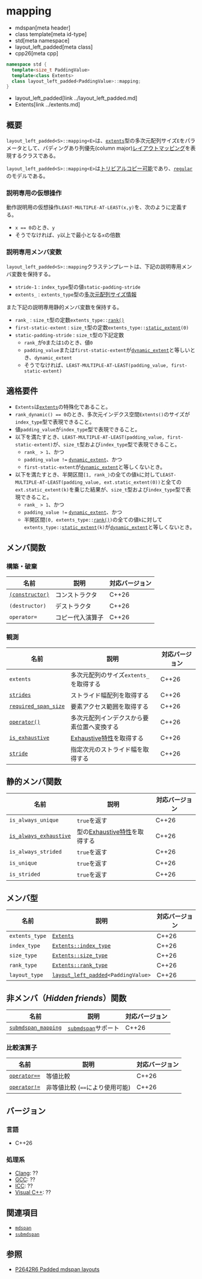 # mapping
* mdspan[meta header]
* class template[meta id-type]
* std[meta namespace]
* layout_left_padded[meta class]
* cpp26[meta cpp]

```cpp
namespace std {
  template<size_t PaddingValue>
  template<class Extents>
  class layout_left_padded<PaddingValue>::mapping;
}
```
* layout_left_padded[link ../layout_left_padded.md]
* Extents[link ../extents.md]

## 概要
`layout_left_padded<S>::mapping<E>`は、[`extents`](../extents.md)型の多次元配列サイズ`E`をパラメータとして、パディングあり列優先(column major)[レイアウトマッピング](../LayoutMapping.md)を表現するクラスである。

`layout_left_padded<S>::mapping<E>`は[トリビアルコピー可能](/reference/type_traits/is_trivially_copyable.md)であり、[`regular`](/reference/concepts/regular.md)のモデルである。

### 説明専用の仮想操作
動作説明用の仮想操作`LEAST-MULTIPLE-AT-LEAST(x,y)`を、次のように定義する。

- `x == 0`のとき、`y`
- そうでなければ、`y`以上で最小となる`x`の倍数

### 説明専用メンバ変数
`layout_left_padded<S>::mapping`クラステンプレートは、下記の説明専用メンバ変数を保持する。

- `stride-1` : `index_type`型の値`static-padding-stride`
- `extents_` : `extents_type`型の[多次元配列サイズ情報](../extents.md)

また下記の説明専用静的メンバ変数を保持する。

- `rank_` : `size_t`型の定数`extents_type::`[`rank()`](../extents/rank.md)
- `first-static-extent` : `size_t`型の定数`extents_type::`[`static_extent`](../extents/static_extent.md)`(0)`
- `static-padding-stride` : `size_t`型の下記定数
    - `rank_`が`0`または`1`のとき、値`0`
    - `padding_value`または`first-static-extent`が[`dynamic_extent`](/reference/span/dynamic_extent.md)と等しいとき、`dynamic_extent`
    - そうでなければ、`LEAST-MULTIPLE-AT-LEAST(padding_value, first-static-extent)`


## 適格要件
- `Extents`は[`extents`](../extents.md)の特殊化であること。
- `rank_dynamic() == 0`のとき、多次元インデクス空間`Extents()`のサイズが`index_type`型で表現できること。
- 値`padding_value`が`index_type`型で表現できること。
- 以下を満たすとき、`LEAST-MULTIPLE-AT-LEAST(padding_value, first-static-extent)`が、`size_t`型および`index_type`型で表現できること。
    - `rank_ > 1`、かつ
    - `padding_value !=` [`dynamic_extent`](/reference/span/dynamic_extent.md)、かつ
    - `first-static-extent`が[`dynamic_extent`](/reference/span/dynamic_extent.md)と等しくないとき。
- 以下を満たすとき、半開区間`[1, rank_)`の全ての値`k`に対して`LEAST-MULTIPLE-AT-LEAST(padding_value, ext.static_extent(0))`と全ての`ext.static_extent(k)`を乗じた結果が、`size_t`型および`index_type`型で表現できること。
    - `rank_ > 1`、かつ
    - `padding_value !=` [`dynamic_extent`](/reference/span/dynamic_extent.md)、かつ
    - 半開区間`[0, extents_type::`[`rank()`](../extents/rank.md)`)`の全ての値`k`に対して`extents_type::`[`static_extent`](../extents/static_extent.md)`(k)`が[`dynamic_extent`](/reference/span/dynamic_extent.md)と等しくないとき。


## メンバ関数
### 構築・破棄

| 名前 | 説明 | 対応バージョン |
|------|------|----------------|
| [`(constructor)`](mapping/op_constructor.md) | コンストラクタ | C++26 |
| `(destructor)` | デストラクタ | C++26 |
| `operator=`    | コピー代入演算子 | C++26 |

### 観測

| 名前 | 説明 | 対応バージョン |
|------|------|----------------|
| `extents` | 多次元配列のサイズ`extents_`を取得する | C++26 |
| [`strides`](mapping/strides.md.nolink) | ストライド幅配列を取得する | C++26 |
| [`required_span_size`](mapping/required_span_size.md.nolink) | 要素アクセス範囲を取得する | C++26 |
| [`operator()`](mapping/op_call.md.nolink) | 多次元配列インデクスから要素位置へ変換する | C++26 |
| [`is_exhaustive`](mapping/is_exhaustive.md.nolink) | [Exhaustive特性](../LayoutMapping.md)を取得する | C++26 |
| [`stride`](mapping/stride.md.nolink) | 指定次元のストライド幅を取得する | C++26 |


## 静的メンバ関数

| 名前 | 説明 | 対応バージョン |
|------|------|----------------|
| `is_always_unique`  | `true`を返す | C++26 |
| [`is_always_exhaustive`](mapping/is_always_exhaustive.md.nolink) | 型の[Exhaustive特性](../LayoutMapping.md)を取得する | C++26 |
| `is_always_strided` | `true`を返す | C++26 |
| `is_unique`  | `true`を返す | C++26 |
| `is_strided` | `true`を返す | C++26 |


## メンバ型

| 名前 | 説明 | 対応バージョン |
|------|------|----------------|
| `extents_type` | [`Extents`](../extents.md) | C++26 |
| `index_type` | [`Extents::index_type`](../extents.md) | C++26 |
| `size_type` | [`Extents::size_type`](../extents.md) | C++26 |
| `rank_type` | [`Extents::rank_type`](../extents.md) | C++26 |
| `layout_type` | [`layout_left_padded`](../layout_left_padded.md)`<PaddingValue>` | C++26 |


## 非メンバ（*Hidden friends*）関数

| 名前 | 説明 | 対応バージョン |
|------|------|----------------|
| [`submdspan_mapping`](mapping/submdspan_mapping.md) | [`submdspan`](../submdspan.md)サポート | C++26 |

### 比較演算子

| 名前 | 説明 | 対応バージョン |
|------|------|----------------|
| [`operator==`](mapping/op_equal.md.nolink) | 等値比較 | C++26 |
| [`operator!=`](mapping/op_equal.md.nolink) | 非等値比較 (`==`により使用可能) | C++26 |


## バージョン
### 言語
- C++26

### 処理系
- [Clang](/implementation.md#clang): ??
- [GCC](/implementation.md#gcc): ??
- [ICC](/implementation.md#icc): ??
- [Visual C++](/implementation.md#visual_cpp): ??


## 関連項目
- [`mdspan`](../mdspan.md)
- [`submdspan`](../submdspan.md)


## 参照
- [P2642R6 Padded mdspan layouts](https://www.open-std.org/jtc1/sc22/wg21/docs/papers/2024/p2642r6.pdf)
